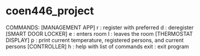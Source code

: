 # coen446_project

COMMANDS:
[MANAGEMENT APP]
r <name> <temp> : register <name> with preferred <temp>
d <name> : deregister <name>
[SMART DOOR LOCKER]
e <name> : <name> enters room
l <name> : <name> leaves the room
[THERMOSTAT DISPLAY]
p : print current temperature, registered persons, and current persons
[CONTROLLER]
h : help with list of commands
exit : exit program
